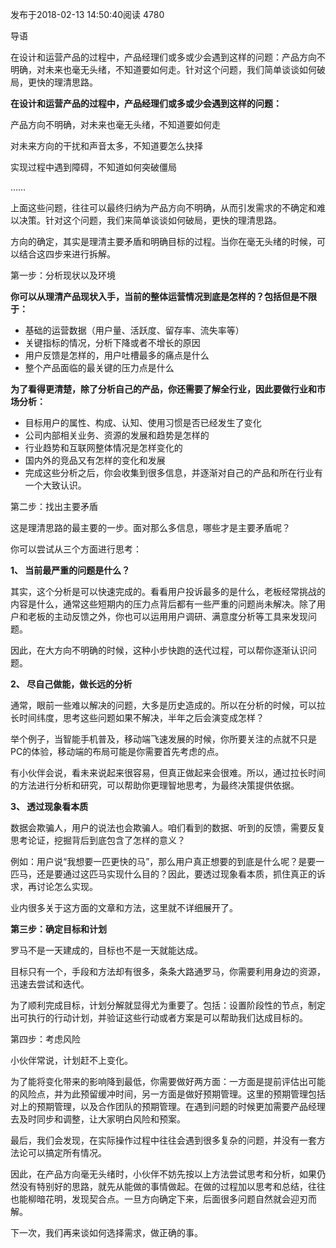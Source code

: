 发布于2018-02-13 14:50:40阅读 4780

导语

在设计和运营产品的过程中，产品经理们或多或少会遇到这样的问题：产品方向不明确，对未来也毫无头绪，不知道要如何走。针对这个问题，我们简单谈谈如何破局，更快的理清思路。

**在设计和运营产品的过程中，产品经理们或多或少会遇到这样的问题：**

产品方向不明确，对未来也毫无头绪，不知道要如何走

对未来方向的干扰和声音太多，不知道要怎么抉择

实现过程中遇到障碍，不知道如何突破僵局

…… 

上面这些问题，往往可以最终归纳为产品方向不明确，从而引发需求的不确定和难以决策。针对这个问题，我们来简单谈谈如何破局，更快的理清思路。 

方向的确定，其实是理清主要矛盾和明确目标的过程。当你在毫无头绪的时候，可以结合这四步来进行拆解。

第一步：分析现状以及环境

**你可以从理清产品现状入手，当前的整体运营情况到底是怎样的？包括但是不限于：**

- 基础的运营数据（用户量、活跃度、留存率、流失率等）
- 关键指标的情况，分析下降或者不增长的原因
- 用户反馈是怎样的，用户吐槽最多的痛点是什么
- 整个产品面临的最关键的压力点是什么 

**为了看得更清楚，除了分析自己的产品，你还需要了解全行业，因此要做行业和市场分析：**

- 目标用户的属性、构成、认知、使用习惯是否已经发生了变化
- 公司内部相关业务、资源的发展和趋势是怎样的
- 行业趋势和互联网整体情况是怎样变化的
- 国内外的竞品又有怎样的变化和发展 
- 完成这些分析之后，你会收集到很多信息，并逐渐对自己的产品和所在行业有一个大致认识。 

第二步：找出主要矛盾

这是理清思路的最主要的一步。面对那么多信息，哪些才是主要矛盾呢？ 

你可以尝试从三个方面进行思考：

**1、 当前最严重的问题是什么？**

其实，这个分析是可以快速完成的。看看用户投诉最多的是什么，老板经常挑战的内容是什么，通常这些短期内的压力点背后都有一些严重的问题尚未解决。除了用户和老板的主动反馈之外，你也可以运用用户调研、满意度分析等工具来发现问题。 

因此，在大方向不明确的时候，这种小步快跑的迭代过程，可以帮你逐渐认识问题。 

**2、 尽自己做能，做长远的分析**

通常，眼前一些难以解决的问题，大多是历史造成的。所以在分析的时候，可以拉长时间纬度，思考这些问题如果不解决，半年之后会演变成怎样？ 

举个例子，当智能手机普及，移动端飞速发展的时候，你所要关注的点就不只是PC的体验，移动端的布局可能是你需要首先考虑的点。 

有小伙伴会说，看未来说起来很容易，但真正做起来会很难。所以，通过拉长时间的方法进行分析和研究，可以帮助你更理智地思考，为最终决策提供依据。 

**3、 透过现象看本质**

数据会欺骗人，用户的说法也会欺骗人。咱们看到的数据、听到的反馈，需要反复思考论证，挖掘背后到底包含了怎样的意义？ 

例如：用户说“我想要一匹更快的马”，那么用户真正想要的到底是什么呢？是要一匹马，还是要通过这匹马实现什么目的？因此，要透过现象看本质，抓住真正的诉求，再讨论怎么实现。 

业内很多关于这方面的文章和方法，这里就不详细展开了。 

**第三步：确定目标和计划**

罗马不是一天建成的，目标也不是一天就能达成。 

目标只有一个，手段和方法却有很多，条条大路通罗马，你需要利用身边的资源，迅速去尝试和迭代。 

为了顺利完成目标，计划分解就显得尤为重要了。包括：设置阶段性的节点，制定出可执行的行动计划，并验证这些行动或者方案是可以帮助我们达成目标的。 

第四步：考虑风险

小伙伴常说，计划赶不上变化。 

为了能将变化带来的影响降到最低，你需要做好两方面：一方面是提前评估出可能的风险点，并为此预留缓冲时间，另一方面是做好预期管理。这里的预期管理包括对上的预期管理，以及合作团队的预期管理。在遇到问题的时候更加需要产品经理去及时同步和调整，让大家明白风险和预案。 

最后，我们会发现，在实际操作过程中往往会遇到很多复杂的问题，并没有一套方法论可以搞定所有情况。 

因此，在产品方向毫无头绪时，小伙伴不妨先按以上方法尝试思考和分析，如果仍然没有特别好的思路，就先从能做的事情做起。在做的过程加以思考和总结，往往也能柳暗花明，发现契合点。一旦方向确定下来，后面很多问题自然就会迎刃而解。 

下一次，我们再来谈如何选择需求，做正确的事。